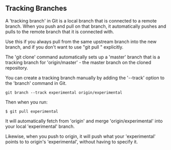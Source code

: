 ## Tracking Branches ##

A 'tracking branch' in Git is a local branch that is connected to a remote
branch.  When you push and pull on that branch, it automatically pushes and
pulls to the remote branch that it is connected with.

Use this if you always pull from the same upstream branch into the new 
branch, and if you don't want to use "git pull <repository> <refspec>" 
explicitly.

The 'git clone' command automatically sets up a 'master' branch that is
a tracking branch for 'origin/master' - the master branch on the cloned
repository.
	
You can create a tracking branch manually by adding the '--track' option
to the 'branch' command in Git. 

	git branch --track experimental origin/experimental

Then when you run:

	$ git pull experimental
	
It will automatically fetch from 'origin' and merge 'origin/experimental' 
into your local 'experimental' branch.

Likewise, when you push to origin, it will push what your 'experimental' points to
to origin's 'experimental', without having to specify it.